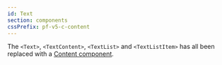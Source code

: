 ```yaml
---
id: Text
section: components
cssPrefix: pf-v5-c-content
---
```


The `<Text>`, `<TextContent>`, `<TextList>` and `<TextListItem>` has all been replaced with a [Content component](/components/content).

